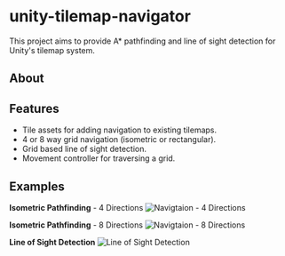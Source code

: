 # unity-tilemap-navigator
This project aims to provide A* pathfinding and line of sight detection for Unity's tilemap system.

## About

## Features
- Tile assets for adding navigation to existing tilemaps.
- 4 or 8 way grid navigation (isometric or rectangular).
- Grid based line of sight detection.
- Movement controller for traversing a grid.

## Examples

**Isometric Pathfinding** - 4 Directions
![Navigtaion - 4 Directions](https://media.giphy.com/media/PFLUaA6AO8JsQeoKsP/giphy.gif)

**Isometric Pathfinding** - 8 Directions
![Navigtaion - 8 Directions](https://media.giphy.com/media/pXUqyqCmZXGybc36pQ/giphy.gif)

**Line of Sight Detection**
![Line of Sight Detection](https://media.giphy.com/media/di41XOdbfdq9uvkzj3/giphy.gif)